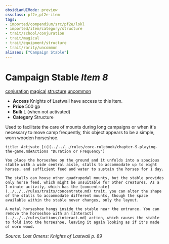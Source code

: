 ```yaml
---
obsidianUIMode: preview
cssclass: pf2e,pf2e-item
tags:
- imported/compendium/src/pf2e/lokl
- imported/item/category/structure
- trait/school/conjuration
- trait/magical
- trait/equipment/structure
- trait/rarity/uncommon
aliases: ["Campaign Stable"]
---
```

# Campaign Stable *Item 8*  
[conjuration](conjuration.md)  [magical](magical.md)  [structure](structure.md)  [uncommon](uncommon.md)  

- **Access** Knights of Lastwall have access to this item.
- **Price** 500 gp
- **Bulk** L (when not activated)
- **Category** Structure

Used to facilitate the care of mounts during long campaigns or when it's necessary to move camp frequently, this object appears to be a simple, worn wooden horseshoe.

```ad-embed-ability
title: Activate [⏲](../../../rules/core-rulebook/chapter-9-playing-the-game.md#Actions "Duration or Frequency")

You place the horseshoe on the ground and it unfolds into a spacious stable with a wide central aisle, stalls to accommodate up to eight horses, and sufficient feed and water to sustain the horses for 1 day.

The stalls can house other quadrupedal mounts, but the stable provides only horse feed, which might be unsuitable for other creatures. As a 1-minute activity, which has the [concentrate](../../../rules/traits/concentrate.md) trait, you can alter the shape of the stalls to accommodate different mounts, though the space available within the stable never changes, only the layout.

A metal horseshoe hangs inside the stable near the entrance. You can remove the horseshoe with an [Interact](../../../rules/actions/interact.md) action, which causes the stable to fold into the horseshoe, leaving it again looking as if it's made of worn wood.
```

*Source: Lost Omens: Knights of Lastwall p. 89*
